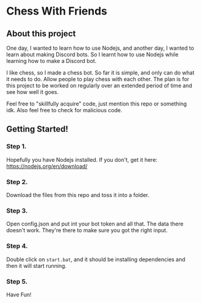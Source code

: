 # Chess With Friends

## About this project
One day, I wanted to learn how to use Nodejs, and another day, I wanted to learn about making Discord bots.
So I learnt how to use Nodejs while learning how to make a Discord bot.

I like chess, so I made a chess bot.
So far it is simple, and only can do what it needs to do. Allow people to play chess with each other.
The plan is for this project to be worked on regularly over an extended period of time and see how well it goes.

Feel free to "skillfully acquire" code, just mention this repo or something idk.
Also feel free to check for malicious code.

## Getting Started!

### Step 1.  
Hopefully you have Nodejs installed. If you don't, get it here: https://nodejs.org/en/download/

### Step 2.
Download the files from this repo and toss it into a folder.

### Step 3.
Open config.json and put int your bot token and all that. The data there doesn't work. They're there to make sure you got the right input.

### Step 4.
Double click on `start.bat`, and it should be installing dependencies and then it will start running. 

### Step 5.
Have Fun!

